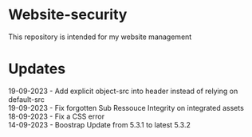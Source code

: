 # Website-security
This repository is intended for my website management

# Updates

19-09-2023 - Add explicit object-src into header instead of relying on default-src\
19-09-2023 - Fix forgotten Sub Ressouce Integrity on integrated assets\
18-09-2023 - Fix a CSS error\
14-09-2023 - Boostrap Update from 5.3.1 to latest 5.3.2
